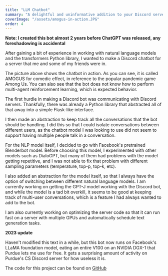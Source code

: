 ```yaml
---
title: "LLM Chatbot"
summary: "A delightful and uninformative addition to your Discord server"
coverImage: "/assets/amogus-in-action.JPG"
order: 4
---
```


**Note: I created this bot almost 2 years before ChatGPT was released, any foreshadowing is accidental**

After gaining a bit of experience in working with natural language models and the transformers Python library, I wanted to make a Discord chatbot for a server that me and some of my friends were in.

The picture above shows the chatbot in action. As you can see, it is called AMOGUS for comedic effect, in reference to the popular pandemic game Among Us. You can also see that the bot does not know how to perform multi-agent reinforcement learning, which is expected behavior.

The first hurdle in making a Discord bot was communicating with Discord servers. Thankfully, there was already a Python library that abstracted all of that away into a simple Flask-like interface.

I then made an abstraction to keep track all the conversations that the bot should be handling. I did this so that I could isolate conversations between different users, as the chatbot model I was looking to use did not seem to support having multiple people talk in a conversation.

For the NLP model itself, I decided to go with Facebook's pretrained Blenderbot model. Before choosing this model, I experimented with other models such as DialoGPT, but many of them had problems with the model getting repetitive, and I was not able to fix that problem with different sampling parameters (temperature, top-p, top-k, etc).

I also added an abstraction for the model itself, so that I always have the option of switching between different natural language models. I am currently working on getting the GPT-J model working with the Discord bot, and while the model is a tad bit overkill, it seems to be good at keeping track of multi-user conversations, which is a feature I had always wanted to add to the bot.

I am also currently working on optimizing the server code so that it can run fast on a server with multiple GPUs and automatically schedule text generation tasks.

**2023 update**

Haven't modified this text in a while, but this bot now runs on Facebook's LLaMA foundation model, eating an entire V100 on an NVIDIA DGX-1 that Purdue lets me use for free. It gets a surprising amount of activity on Purdue's CS Discord server for how useless it is.

The code for this project can be found on [GitHub](https://github.com/sagarreddypatil/nlp-discord-chatbot)
